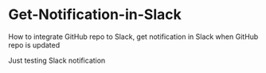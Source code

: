 # Get-Notification-in-Slack
How to integrate GitHub repo to Slack, get notification in Slack when GitHub repo is updated

Just testing Slack notification
